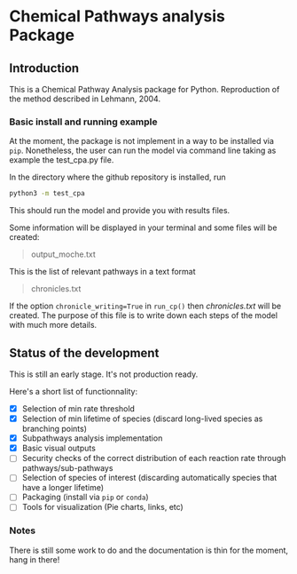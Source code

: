 # Chemical Pathways analysis Package

## Introduction

This is a Chemical Pathway Analysis package for Python.
Reproduction of the method described in Lehmann, 2004.

### Basic install and running example

At the moment, the package is not implement in a way to be installed via ```pip```.
Nonetheless, the user can run the model via command line taking as example the test_cpa.py file.

In the directory where the github repository is installed, run

``` bash
python3 -m test_cpa
```

This should run the model and provide you with results files.

Some information will be displayed in your terminal and some files will be created:
>output_moche.txt

This is the list of relevant pathways in a text format

>chronicles.txt

If the option ```chronicle_writing=True``` in ```run_cp()``` then _chronicles.txt_ will be created. The purpose of this file is to write down each steps of the model with much more details.

## Status of the development

This is still an early stage. It's not production ready.

Here's a short list of functionnality:

- [x] Selection of min rate threshold
- [x] Selection of min lifetime of species (discard long-lived species as branching points)
- [x] Subpathways analysis implementation
- [x] Basic visual outputs
- [ ] Security checks of the correct distribution of each reaction rate through pathways/sub-pathways
- [ ] Selection of species of interest (discarding automatically species that have a longer lifetime)
- [ ] Packaging (install via ```pip``` or ```conda```)
- [ ] Tools for visualization (Pie charts, links, etc)

### Notes

There is still some work to do and the documentation is thin for the moment, hang in there!

